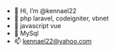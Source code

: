 - 👋 Hi, I’m @kennael22
- 🌱 php laravel, codeigniter, vbnet
- 🌱 javascript vue
- 🌱 MySql
- 📫 kennael22@yahoo.com

<!---
kennael22/kennael22 is a ✨ special ✨ repository because its `README.md` (this file) appears on your GitHub profile.
You can click the Preview link to take a look at your changes.
--->
